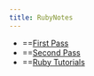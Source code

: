 ```yaml
---
title: RubyNotes
---
```

* ==[First Pass](FirstPass)
* ==[Second Pass](Ruby.SecondPass)
* ==[Ruby Tutorials](ruby.Tutorials)
